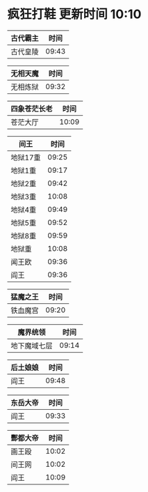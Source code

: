# 疯狂打鞋 更新时间 10:10

| 古代霸主   | 时间    |
|--------|-------|
| 古代皇陵 | 09:43 |

| 无相天魔   | 时间    |
|--------|-------|
| 无相炼狱 | 09:32 |

| 四象苍茫长老   | 时间    |
|--------|-------|
| 苍茫大厅 | 10:09 |

| 间王   | 时间    |
|--------|-------|
| 地狱17重 | 09:25 |
| 地狱1重 | 09:17 |
| 地狱2重 | 09:42 |
| 地狱3重 | 10:08 |
| 地狱4重 | 09:49 |
| 地狱5重 | 09:52 |
| 地狱8重 | 09:59 |
| 地狱重 | 10:08 |
| 闻王欧 | 09:36 |
| 阎王 | 09:36 |

| 猛魔之王   | 时间    |
|--------|-------|
| 铁血魔宫 | 09:20 |

| 魔界统领   | 时间    |
|--------|-------|
| 地下魔域七层 | 09:14 |

| 后土娘娘   | 时间    |
|--------|-------|
| 阎王 | 09:48 |

| 东岳大帝   | 时间    |
|--------|-------|
| 阎王 | 09:33 |

| 酆都大帝   | 时间    |
|--------|-------|
| 画王殴 | 10:02 |
| 间王网 | 10:02 |
| 阎王 | 10:09 |